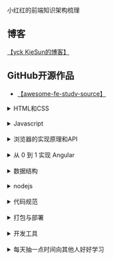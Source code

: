 小红红的前端知识架构梳理

## 博客
[【yck KieSun的博客】](https://github.com/KieSun/Dream)
## GitHub开源作品
- [【awesome-fe-study-source】](https://github.com/KieSun/awesome-fe-study-source)
<details>
  <summary>HTML和CSS</summary>

- [ ] [居中布局解决方案]()

> [更多章节](https://github.com/luohong123)

</details>

<br/>

<details>
  <summary>Javascript</summary>

- [ ] [《JavaScript高级程序设计》学习笔记]()
- [ ] [《你不知道的Javascript  (上)》学习笔记]()
- [ ] [《你不知道的Javascript  (下)》学习笔记]()
> [更多章节](https://github.com/luohong123)

</details>

<br/>

<details>
  <summary>浏览器的实现原理和API</summary>

- [ ] [  ]()

</details>

<br/>

<details>
  <summary>从 0 到 1 实现 Angular </summary>

- [ ] [ 开发环境配置 ]()
- [ ] [ 双向数据绑定原理 ]()
- [ ] [ 生命周期 ]()
- [ ] [ 写一个基础组件 ]()
- [ ] [ 非父子组件之间的实时刷新 ]()
- [ ] [ 请求时间大于2min的原因探索 ]()
- [ ] [ Awesome-Angular相关知识库 ]()
- [ ] [ AOT 打包注意事项 ]()
- [ ] [ 懒加载路由的实现原理 ]()

</details>
 
<br/>

<details>
  <summary>数据结构</summary>

- [ ] [ 栈 ]()
- [ ] [ 队列 ]()
- [ ] [ 链表 ]()
- [ ] [ 集合 ]()
- [ ] [ 字典 ]()
- [ ] [ 哈希表 ]()
- [ ] [ 二叉树 ]()
- [ ] [ 图 ]()
- [ ] [ 排序 | 查找 ]()
- [ ] [ 动态规划 ]()
- [ ] [ 贪心算法 ]()
> LeetCode 刷题进度

</details>

<br/>
<details>
  <summary>nodejs</summary>

- [ ] [ 实现一个博客 ]()

</details>
<br/>

<details>
  <summary>代码规范</summary>

- [ ] [ 实现一个博客 ]()

</details>
<br/>

<details>
  <summary>打包与部署</summary>

- [ ] [ VSCode 编辑器 ]()
- [ ] [ Item2 ]()

</details>
<br/>

<details>
  <summary>开发工具</summary>

- [ ] [ VSCode 编辑器 ]()
- [ ] [ Item2 ]()

</details>
<br/>

<details>
  <summary>每天抽一点时间向其他人好好学习</summary>

- [【木易杨的博客】网易高级前端工程师](https://github.com/yygmind/blog)
- [【前端九部】前端入门者手册](https://www.yuque.com/fe9/basic/pmn63k)
- [【MuYunyun的博客】对前端知识架构的梳理](https://github.com/MuYunyun/blog)
- [【前端面试图谱】](https://github.com/InterviewMap/CS-Interview-Knowledge-Map)

</details>
<br/>
